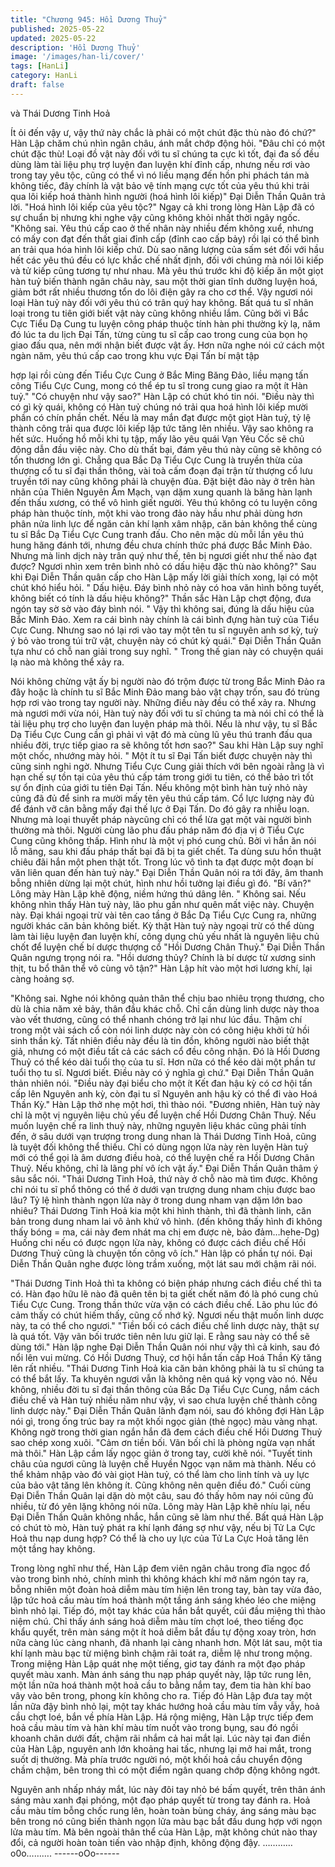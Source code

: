 ```yaml
---
title: "Chương 945: Hồi Dương Thuỷ"
published: 2025-05-22
updated: 2025-05-22
description: 'Hồi Dương Thuỷ'
image: '/images/han-li/cover/'
tags: [HanLi]
category: HanLi
draft: false
---
```


và Thái Dương Tinh Hoả

Ít ỏi đến vậy ư, vậy thứ này chắc là phải có một chút đặc thù nào
đó chứ?" Hàn Lập chăm chú nhìn ngân châu, ánh mắt chớp động
hỏi.
"Đâu chỉ có một chút đặc thù! Loại đồ vật này đối với tu sĩ chúng
ta cực kì tốt, đại đa số đều dùng làm tài liệu phụ trợ luyện đan
luyện khí đỉnh cấp, nhưng nếu rơi vào trong tay yêu tộc, cũng có
thể vì nó liều mạng đến hồn phi phách tán mà không tiếc, đây
chính là vật bảo vệ tính mạng cực tốt của yêu thú khi trải qua lôi
kiếp hoá thành hình người (hoá hình lôi kiếp)" Đại Diễn Thần
Quân trả lời.
"Hoá hình lôi kiếp của yêu tộc?" Ngay cả khi trong lòng Hàn Lập
đã có sự chuẩn bị nhưng khi nghe vậy cũng không khỏi nhất thời
ngây ngốc.
"Không sai. Yêu thú cấp cao ở thế nhân này nhiều đếm không
xuể, nhưng có mấy con đạt đến thất giai đỉnh cấp (đỉnh cao cấp
bảy) rồi lại có thể bình an trải qua hóa hình lôi kiếp chứ. Dù sao
năng lượng của sấm sét đối với hầu hết các yêu thú đều có lực
khắc chế nhất định, đối với chúng mà nói lôi kiếp và tử kiếp cũng
tương tự như nhau. Mà yêu thú trước khi độ kiếp ăn một giọt hàn
tuỷ biến thành ngân châu này, sau một thời gian tĩnh dưỡng luyện
hoá, giảm bớt rất nhiều thương tổn do lôi điện gây ra cho cơ thể.
Vậy ngươi nói loại Hàn tuỷ này đối với yêu thú có trân quý hay
không. Bất quá tu sĩ nhân loại trong tu tiên giới biết vật này cũng
không nhiều lắm. Cũng bởi vì Bắc Cực Tiểu Dạ Cung tu luyện
công pháp thuộc tính hàn phi thường kỳ lạ, năm đó lúc ta du lịch
Đại Tấn, từng cùng tu sĩ cấp cao trong cung của bọn họ giao đấu
qua, nên mới nhận biết được vật ấy. Hơn nữa nghe nói cứ cách
một ngàn năm, yêu thú cấp cao trong khu vực Đại Tấn bí mật tập

hợp lại rồi cùng đến Tiểu Cực Cung ở Bắc Ming Băng Đảo, liều
mạng tấn công Tiểu Cực Cung, mong có thể ép tu sĩ trong cung
giao ra một ít Hàn tuỷ."
"Có chuyện như vậy sao?" Hàn Lập có chút khó tin nói.
"Điều này thì có gì kỳ quái, không có Hàn tuỷ chúng nó trải qua
hoá hình lôi kiếp mười phần có chín phần chết. Nếu là may mắn
đạt được một giọt Hàn tuỷ, tỷ lệ thành công trải qua được lôi kiếp
lập tức tăng lên nhiều. Vậy sao không ra hết sức. Huống hồ mỗi
khi tụ tập, mấy lão yêu quái Vạn Yêu Cốc sẽ chủ động dẫn đầu
việc này. Cho dù thất bại, đám yêu thú này cũng sẽ không có tổn
thương lớn gì. Chẳng qua Bắc Dạ Tiểu Cực Cung là truyền thừa
của thượng cổ tu sĩ đại thần thông, vài toà cấm đoạn đại trận từ
thượng cổ lưu truyền tới nay cũng không phải là chuyện đùa. Đặt
biệt đảo này ở trên hàn nhãn của Thiên Nguyên Âm Mạch, vạn
dặm xung quanh là băng hàn lạnh đến thấu xương, có thể vô hình
giết người. Yêu thú không có tu luyện công pháp hàn thuộc tính,
một khi vào trong đảo này hầu như phải dùng hơn phân nửa linh
lực để ngăn cản khí lạnh xâm nhập, căn bản không thể cùng tu sĩ
Bắc Dạ Tiểu Cực Cung tranh đấu. Cho nên mặc dù mỗi lần yêu
thú hung hăng đánh tới, nhưng đều chưa chính thức phá được
Bắc Minh Đảo. Nhưng mà linh dịch này trân quý như thế, tên bị
ngươi giết như thế nào đạt được? Ngươi nhìn xem trên bình nhỏ
có dấu hiệu đặc thù nào không?"
Sau khi Đại Diễn Thần quân cấp cho Hàn Lập mấy lời giải thích
xong, lại có một chút khó hiểu hỏi.
" Dấu hiệu. Đáy bình nhỏ này có hoa văn hình bông tuyết, không
biết có tính là dấu hiệu không?" Thần sắc Hàn Lập chợt động,
đưa ngón tay sờ sờ vào đáy bình nói.
" Vậy thì không sai, đúng là dấu hiệu của Bắc Minh Đảo. Xem ra
cái bình này chính là cái bình đựng hàn tuỷ của Tiểu Cực Cung.
Nhưng sao nó lại rơi vào tay một tên tu sĩ nguyên anh sơ kỳ, tuỳ ý
bỏ vào trong túi trữ vật, chuyện này có chút kỳ quái." Đại Diễn
Thần Quân tựa như có chỗ nan giải trong suy nghĩ.
" Trong thế gian này có chuyện quái lạ nào mà không thể xảy ra.

Nói không chừng vật ấy bị người nào đó trộm được từ trong Bắc
Minh Đảo ra đây hoặc là chính tu sĩ Bắc Minh Đảo mang bảo vật
chạy trốn, sau đó trùng hợp rơi vào trong tay người này. Những
điều này đều có thể xảy ra. Nhưng mà ngươi mới vừa nói, Hàn
tuỷ này đối với tu sĩ chúng ta mà nói chỉ có thể là tài liệu phụ trợ
cho luyện đan luyện pháp mà thôi. Nếu là như vậy, tu sĩ Bắc Dạ
Tiểu Cực Cung cần gì phải vì vật đó mà cùng lũ yêu thú tranh đấu
qua nhiều đời, trực tiếp giao ra sẽ không tốt hơn sao?" Sau khi
Hàn Lập suy nghĩ một chốc, nhướng mày hỏi.
" Một ít tu sĩ Đại Tấn biết được chuyện này thì cũng sinh nghi
ngờ. Nhưng Tiểu Cực Cung giải thích với bên ngoài rằng là vì hạn
chế sự tồn tại của yêu thú cấp tám trong giới tu tiên, có thể bảo trì
tốt sự ổn định của giới tu tiên Đại Tấn. Nếu không một bình hàn
tuỷ nhỏ này cũng đã đủ để sinh ra mười mấy tên yêu thú cấp tám.
Cổ lực lượng này đủ để đánh vỡ cân bằng mấy đại thế lực ở Đại
Tấn. Do đó gây ra nhiễu loạn. Nhưng mà loại thuyết pháp
nàycũng chỉ có thể lừa gạt một vài người bình thường mà thôi.
Người cùng lão phu đấu pháp năm đó địa vị ở Tiểu Cực Cung
cũng không thấp. Hình như là một vị phó cung chủ. Bởi vì hắn ăn
nói lỗ mãng, sau khi đấu pháp thất bại đã bị ta giết chết. Ta dùng
sưu hồn thuật chiêu đãi hắn một phen thật tốt. Trong lúc vô tình ta
đạt được một đoạn bí văn liên quan đến hàn tuỷ này." Đại Diễn
Thần Quân nói ra tới đây, âm thanh bỗng nhiên dừng lại một chút,
hình như hồi tưởng lại điều gì đó.
"Bí văn?" Lông mày Hàn Lập khẽ động, niềm hứng thú dâng lên.
" Không sai. Nếu không nhìn thấy Hàn tuỷ này, lão phu gần như
quên mất việc này. Chuyện này. Đại khái ngoại trừ vài tên cao
tầng ở Bắc Dạ Tiểu Cực Cung ra, những người khác căn bản
không biết. Kỳ thật Hàn tuỷ này ngoại trừ có thể dùng làm tài liệu
luyện đan luyện khí, công dụng chủ yếu nhất là nguyên liệu chủ
chốt để luyện chế bí dược thượng cổ "Hồi Dương Chân Thuỷ."
Đại Diễn Thần Quân ngưng trọng nói ra.
"Hồi dương thủy? Chính là bí dược từ xương sinh thịt, tu bổ thân
thể vô cùng vô tận?" Hàn Lập hít vào một hơi lương khí, lại càng
hoảng sợ.

"Không sai. Nghe nói không quản thân thể chịu bao nhiêu trọng
thương, cho dù là chia năm xẻ bảy, thân đầu khác chỗ. Chỉ cần
dùng linh dược này thoa vào vết thương, cũng có thể nhanh
chóng trở lại như lúc đầu. Thậm chí trong một vài sách cổ còn nói
linh dược này còn có công hiệu khởi tử hồi sinh thần kỳ. Tất nhiên
điều này đều là tin đồn, không người nào biết thật giả, nhưng có
một điều tất cả các sách cổ đều công nhận. Đó là Hồi Dương
Thuỷ có thể kéo dài tuổi thọ của tu sĩ. Hơn nữa có thể kéo dài một
phần tư tuổi thọ tu sĩ. Ngươi biết. Điều này có ý nghĩa gì chứ." Đại
Diễn Thần Quân thản nhiên nói.
"Điều này đại biểu cho một ít Kết đan hậu kỳ có cơ hội tấn cấp lên
Nguyên anh kỳ, còn đại tu sĩ Nguyên anh hậu kỳ có thể đi vào
Hoá Thần Kỳ." Hàn Lập thở nhẹ một hơi, thì thào nói.
"Đương nhiên, Hàn tuỷ này chỉ là một vị nguyên liệu chủ yếu để
luyện chế Hồi Dương Chân Thuỷ. Nếu muốn luyện chế ra linh
thuỷ này, những nguyên liệu khác cũng phải tính đến, ở sâu dưới
vạn trượng trong dung nhan là Thái Dương Tinh Hoả, cũng là
tuyệt đối không thể thiếu. Chỉ có dùng ngọn lửa này rèn luyện Hàn
tuỷ mới có thể gọi là âm dương điều hoà, có thể luyện chế ra Hồi
Dương Chân Thuỷ. Nếu không, chỉ là lãng phí vô ích vật ấy." Đại
Diễn Thần Quân thâm ý sâu sắc nói.
"Thái Dương Tinh Hoả, thứ này ở chỗ nào mà tìm được. Không
chỉ nói tu sĩ phổ thông có thể ở dưới vạn trượng dung nham chịu
được bao lâu? Tỷ lệ hình thành ngọn lửa này ở trong dung nham
vạn dặm lớn bao nhiêu? Thái Dương Tinh Hoả kia một khi hình
thành, thì đã thành linh, căn bản trong dung nham lai vô ảnh khứ
vô hình.
(đến không thấy hình đi không thấy bóng = ma, cái này đem nhát
ma chị em được nè, bảo đảm…hehe-Dg)
Huống chi nếu có được ngọn lửa này, không có được cách điều
chế Hồi Dương Thuỷ cũng là chuyện tốn công vô ích." Hàn lập có
phần tự nói.
Đại Diễn Thần Quân nghe được lòng trầm xuống, một lát sau mới
chậm rãi nói.

"Thái Dương Tinh Hoả thì ta không có biện pháp nhưng cách điều
chế thì ta có. Hàn đạo hữu lẽ nào đã quên tên bị ta giết chết năm
đó là phó cung chủ Tiểu Cực Cung. Trong thần thức vừa vặn có
cách điều chế. Lão phu lúc đó cảm thấy có chút hiếm thấy, cũng
cố nhớ kỹ. Ngươi nếu thật muốn linh dược này, ta có thể cho
ngươi."
"Tiền bối có cách điều chế linh dược này, thật sự là quá tốt. Vậy
vãn bối trước tiên nên lưu giữ lại. E rằng sau này có thể sẽ dùng
tới." Hàn lập nghe Đại Diễn Thần Quân nói như vậy thì cả kinh,
sau đó nổi lên vui mừng. Có Hồi Dương Thuỷ, cơ hội hắn tấn cấp
Hoá Thần Kỳ tăng lên rất nhiều.
"Thái Dương Tinh Hoả kia căn bản không phải là tu sĩ chúng ta có
thể bắt lấy. Ta khuyên ngươi vẫn là không nên quá kỳ vọng vào
nó. Nếu không, nhiều đời tu sĩ đại thần thông của Bắc Dạ Tiểu
Cực Cung, nắm cách điều chế và Hàn tuỷ nhiều năm như vậy, vì
sao chưa luyện chế thành công linh dược này." Đại Diễn Thần
Quân lãnh đạm nói, sau đó không đợi Hàn Lập nói gì, trong ống
trúc bay ra một khối ngọc giản (thẻ ngọc) màu vàng nhạt. Không
ngờ trong thời gian ngắn hắn đã đem cách điều chế Hồi Dương
Thuỷ sao chép xong xuôi.
"Cảm ơn tiền bối. Vãn bối chỉ là phòng ngừa vạn nhất mà thôi."
Hàn Lập cầm lấy ngọc giản ở trong tay, cười khẽ nói.
"Tuyết tinh châu của ngươi cũng là luyện chế Huyền Ngọc vạn
năm mà thành. Nếu có thể khảm nhập vào đó vài giọt Hàn tuỷ, có
thể làm cho linh tính và uy lực của bảo vật tăng lên không ít. Cũng
không nên quên điều đó." Cuối cùng Đại Diễn Thần Quân lại dặn
dò một câu, sau đó thấy hôm nay nói cũng đủ nhiều, từ đó yên
lặng không nói nữa.
Lông mày Hàn Lập khẽ nhíu lại, nếu Đại Diễn Thần Quân không
nhắc, hắn cũng sẽ làm như thế.
Bất quá Hàn Lập có chút tò mò, Hàn tuỷ phát ra khí lạnh đáng sợ
như vậy, nếu bị Tử La Cực Hoả thu nạp dung hợp? Có thể là cho
uy lực của Tử La Cực Hoả tăng lên một tầng hay không.

Trong lòng nghĩ như thế, Hàn Lập đem viên ngân châu trong đĩa
ngọc đổ vào trong bình nhỏ, chính mình thì không khách khí mở
năm ngón tay ra, bỗng nhiên một đoàn hoả diễm màu tím hiện lên
trong tay, bàn tay vừa đảo, lập tức hoả cầu màu tím hoá thành
một tầng ánh sáng khéo léo che miệng bình nhỏ lại.
Tiếp đó, một tay khác của hắn bắt quyết, cúi đầu miệng thì thào
niệm chú.
Chỉ thấy ánh sáng hoả diễm màu tím chợt loé, theo tiếng đọc
khẩu quyết, trên màn sáng một ít hoả diễm bắt đầu tự động xoay
tròn, hơn nữa càng lúc càng nhanh, đã nhanh lại càng nhanh
hơn.
Một lát sau, một tia khí lạnh màu bạc từ miệng bình chậm rãi toát
ra, diễm lệ như trong mộng.
Trong miệng Hàn Lập quát nhẹ một tiếng, giơ tay đánh ra một đạo
pháp quyết màu xanh.
Màn ánh sáng thu nạp pháp quyết này, lập tức rung lên, một lần
nữa hoá thành một hoả cầu to bằng nắm tay, đem tia hàn khí bao
vây vào bên trong, phong kín không cho ra.
Tiếp đó Hàn Lập đưa tay một lần nữa đậy bình nhỏ lại, một tay
khác hướng hoả cầu màu tím vẫy vẫy, hoả cầu chợt loé, bắn về
phía Hàn Lập.
Há rộng miệng, Hàn Lập trực tiếp đem hoả cầu màu tím và hàn
khí màu tím nuốt vào trong bụng, sau đó ngồi khoanh chân dưới
đất, chậm rãi nhắm cả hai mắt lại.
Lúc này tại đan điền của Hàn Lập, nguyên anh lớn khoảng hai
tấc, nhưng lại mở hai mắt, trong suốt dị thường.
Mà phía trước người nó, một khối hoả cầu chuyển động chầm
chậm, bên trong thì có một điểm ngân quang chớp động không
ngớt.

Nguyên anh nhấp nháy mắt, lúc này đôi tay nhỏ bé bấm quyết,
trên thân ánh sáng màu xanh đại phóng, một đạo pháp quyết từ
trong tay đánh ra.
Hoả cầu màu tím bỗng chốc rung lên, hoàn toàn bùng cháy, áng
sáng màu bạc bên trong nó cũng biến thành ngọn lửa màu bạc
bắt đầu dung hợp với ngọn lửa màu tím.
Mà bên ngoài thân thể của Hàn Lập, mặt không chút nào thay đổi,
cả người hoàn toàn tiến vào nhập định, không động đậy.
…………o0o……….
------oOo------
